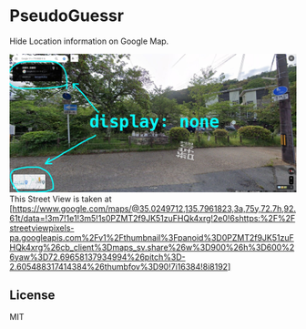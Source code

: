 # PseudoGuessr
Hide Location information on Google Map.

![capture](assets/streetview_display_none.jpg)
This Street View is taken at [https://www.google.com/maps/@35.0249712,135.7961823,3a,75y,72.7h,92.61t/data=!3m7!1e1!3m5!1s0PZMT2f9JK51zuFHQk4xrg!2e0!6shttps:%2F%2Fstreetviewpixels-pa.googleapis.com%2Fv1%2Fthumbnail%3Fpanoid%3D0PZMT2f9JK51zuFHQk4xrg%26cb_client%3Dmaps_sv.share%26w%3D900%26h%3D600%26yaw%3D72.69658137934994%26pitch%3D-2.605488317414384%26thumbfov%3D90!7i16384!8i8192]


## License
MIT